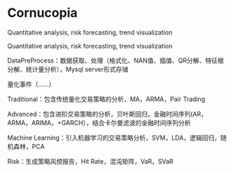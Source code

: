 # Cornucopia
Quantitative analysis, risk forecasting, trend visualization

Quantitative analysis, risk forecasting, trend visualization

DataPreProcess：数据获取、处理（格式化、NAN值、插值、QR分解、特征根分解、统计量分析），Mysql server形式存储

量化事件（……）

Traditional：包含传统量化交易策略的分析，MA，ARMA，Pair Trading

Advanced：包含进阶交易策略的分析，贝叶斯回归，金融时间序列(AR，ARMA，ARIMA，+GARCH），结合卡尔曼滤波的金融时间序列分析

Machine Learning：引入机器学习的交易策略分析，SVM，LDA，逻辑回归，随机森林，PCA

Risk：生成策略风控报告，Hit Rate，混沌矩阵，VaR，SVaR

